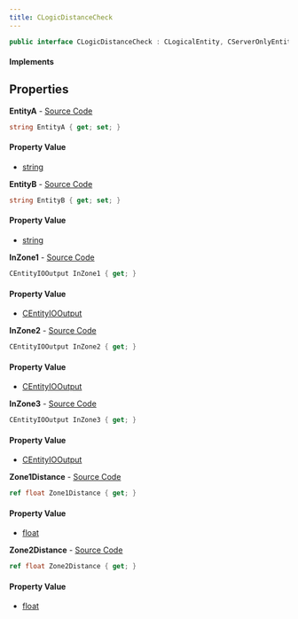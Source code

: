 ```yaml
---
title: CLogicDistanceCheck
---
```


```csharp
public interface CLogicDistanceCheck : CLogicalEntity, CServerOnlyEntity, CBaseEntity, CEntityInstance, ISchemaClass<CEntityInstance>, ISchemaClass<CBaseEntity>, ISchemaClass<CServerOnlyEntity>, ISchemaClass<CLogicalEntity>, ISchemaClass<CLogicDistanceCheck>, ISchemaField, ISchemaClass, INativeHandle
```

#### Implements

## Properties

**EntityA** - [Source Code](https://github.com/swiftly-solution/swiftlys2/blob/main/managed/src/SwiftlyS2.Generated/Schemas/Interfaces/CLogicDistanceCheck.cs#L16)

```csharp
string EntityA { get; set; }
```

#### Property Value

- [string](https://learn.microsoft.com/dotnet/api/system.string)

**EntityB** - [Source Code](https://github.com/swiftly-solution/swiftlys2/blob/main/managed/src/SwiftlyS2.Generated/Schemas/Interfaces/CLogicDistanceCheck.cs#L18)

```csharp
string EntityB { get; set; }
```

#### Property Value

- [string](https://learn.microsoft.com/dotnet/api/system.string)

**InZone1** - [Source Code](https://github.com/swiftly-solution/swiftlys2/blob/main/managed/src/SwiftlyS2.Generated/Schemas/Interfaces/CLogicDistanceCheck.cs#L24)

```csharp
CEntityIOOutput InZone1 { get; }
```

#### Property Value

- [CEntityIOOutput](/docs/api/shared/schemadefinitions/centityiooutput)

**InZone2** - [Source Code](https://github.com/swiftly-solution/swiftlys2/blob/main/managed/src/SwiftlyS2.Generated/Schemas/Interfaces/CLogicDistanceCheck.cs#L26)

```csharp
CEntityIOOutput InZone2 { get; }
```

#### Property Value

- [CEntityIOOutput](/docs/api/shared/schemadefinitions/centityiooutput)

**InZone3** - [Source Code](https://github.com/swiftly-solution/swiftlys2/blob/main/managed/src/SwiftlyS2.Generated/Schemas/Interfaces/CLogicDistanceCheck.cs#L28)

```csharp
CEntityIOOutput InZone3 { get; }
```

#### Property Value

- [CEntityIOOutput](/docs/api/shared/schemadefinitions/centityiooutput)

**Zone1Distance** - [Source Code](https://github.com/swiftly-solution/swiftlys2/blob/main/managed/src/SwiftlyS2.Generated/Schemas/Interfaces/CLogicDistanceCheck.cs#L20)

```csharp
ref float Zone1Distance { get; }
```

#### Property Value

- [float](https://learn.microsoft.com/dotnet/api/system.single)

**Zone2Distance** - [Source Code](https://github.com/swiftly-solution/swiftlys2/blob/main/managed/src/SwiftlyS2.Generated/Schemas/Interfaces/CLogicDistanceCheck.cs#L22)

```csharp
ref float Zone2Distance { get; }
```

#### Property Value

- [float](https://learn.microsoft.com/dotnet/api/system.single)

